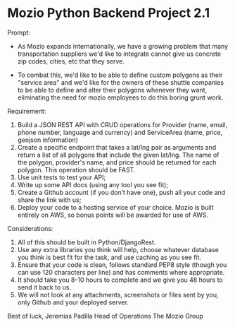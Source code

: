  
# Mozio Python Backend Project 2.1
Prompt:
* As Mozio expands internationally, we have a growing problem that many transportation suppliers we'd like to integrate cannot give us concrete zip codes, cities, etc that they serve.

* To combat this, we'd like to be able to define custom polygons as their "service area" and we'd like for the owners of these shuttle companies to be able to define and alter their polygons whenever they want, eliminating the need for mozio employees to do this boring grunt work.

Requirement:

1. Build a JSON REST API with CRUD operations for Provider (name, email, phone number, language and currency) and ServiceArea (name, price, geojson information)
2. Create a specific endpoint that takes a lat/lng pair as arguments and return a list of all polygons that include the given lat/lng. The name of the polygon, provider's name, and price should be returned for each polygon. This operation should be FAST.
3. Use unit tests to test your API;
4. Write up some API docs (using any tool you see fit);
5. Create a Github account (if you don’t have one), push all your code and share the link with us;
6. Deploy your code to a hosting service of your choice. Mozio is built entirely on AWS, so bonus points will be awarded for use of AWS.

Considerations:
1. All of this should be built in Python/DjangoRest.
2. Use any extra libraries you think will help, choose whatever database you think is best fit for the task, and use caching as you see fit.
3. Ensure that your code is clean, follows standard PEP8 style (though you can use 120 characters per line) and has comments where appropriate.
4. It should take you 8-10 hours to complete and we give you 48 hours to send it back to us.
5.  We will not look at any attachments, screenshots or files sent by you, only Github and your deployed server.

Best of luck,
Jeremias Padilla
Head of Operations
The Mozio Group
